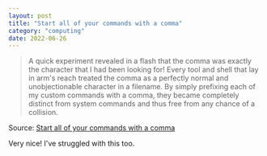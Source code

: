 ```yaml
---
layout: post
title: "Start all of your commands with a comma"
category: "computing"
date: 2022-06-26
---
```


>A quick experiment revealed in a flash that the comma was exactly the character that I had been looking for! Every tool and shell that lay in arm's reach treated the comma as a perfectly normal and unobjectionable character in a filename. By simply prefixing each of my custom commands with a comma, they became completely distinct from system commands and thus free from any chance of a collision.

Source: [Start all of your commands with a comma](https://rhodesmill.org/brandon/2009/commands-with-comma/)

Very nice! I've struggled with this too.
